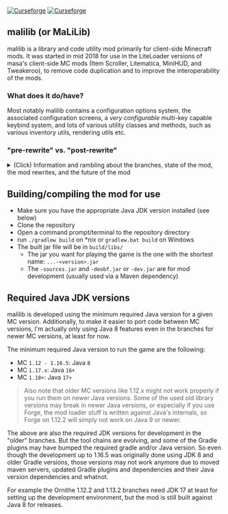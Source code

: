 [![Curseforge](http://cf.way2muchnoise.eu/full_malilib_downloads.svg)](https://www.curseforge.com/minecraft/mc-mods/malilib) [![Curseforge](http://cf.way2muchnoise.eu/versions/For%20MC_malilib_all.svg)](https://www.curseforge.com/minecraft/mc-mods/malilib)

## malilib (or MaLiLib)

malilib is a library and code utility mod primarily for client-side Minecraft mods.
It was started in mid 2018 for use in the LiteLoader versions of masa's client-side MC mods (Item Scroller, Litematica, MiniHUD, and Tweakeroo), to remove code duplication and to improve the interoperability of the mods.


### What does it do/have?

Most notably malilib contains a configuration options system, the associated configuration screens, a *very configurable* multi-key capable keybind system, and lots of various utility classes and methods, such as various inventory utils, rendering utils etc.


### "pre-rewrite" vs. "post-rewrite"

<details>
<summary>(Click) Information and rambling about the branches, state of the mod, the mod rewrites, and the future of the mod</summary>

A large rewrite and refactor and code cleanup effort started around June of 2020 in the main development branch of the mod, which was the `liteloader_1.12.2` branch.
In this rewrite basically all of the mod code has gone through various rewrites and cleanup, and also later on the mod package structure was changed from `fi.dy.masa.malilib` to just `malilib`.

The rewrite aims to make is easier to develop mods, requiring less boilerplate code, making it simpler to register things to malilib and do most of the common things, and also to make malilib a lot more flexible. The "old code" was quite frankly annoyingly hard coded and annoyingly structured in many ways. For example it was not possible to add new config option types without extending and overriding lots of the config screen stuff.

The "new code" version also partially rewrites the hotkey system such that the code that runs from hotkey presses are moved to a separate "Actions" system. This allows them to also be executed via other means, like the newly added "Action prompt" screen or the "Action execution screen" which might be better described as a customizable "Command deck" screen. Additionally there are other new systems such as the "Info Overlays" system that attempts to make it easier for multiple mods to show things on the screen as overlays, while being automatically positioned based on the other mods' overlays and things. Also there is now support for the server to request configs to be locked to a given value, or disabling running certain Actions. There are also lots of added utility and wrapper methods, basically in an attempt to hide most of the code and mapping changes between MC versions and mod loaders behind a small set of methods in malilib, making it easier for other mods to be ported between MC versions (less changed code lines just for trivial renames etc.).

As of 2023 coming to and end, the rewrite is still not entirely finished, mostly due to very little time going to working on the code in the recent months or even years due to IRL stuff. The `liteloader_1.12.2` and now also `ornithe/1.12.2` branches are quite close to being ready for first public releases of the "new code" though. There aren't many major things missing or major changes planned, but I'm still not ready to call the code "API stable" by any means, as there are still various things I'd like to clean up before the proper "stable release".

So as of late 2023, **all** of the 1.13+ branches, and also the 1.12.2 Forge branch (`pre-rewrite/forge/1.12.2`) are still based on the "old code", which was last updated from the main development code from the `liteloader_1.12.2` branch around June 2019 when it was last merged to the `rift_1.13.2` branch, and then all the Fabric branches are based on that Rift branch.


#### So what does all of this mean?!

Well, it means that at some point large code changes are coming, once the main development branch starts getting ported to the other MC versions. But the timeline for that is still completely unknown.

However there will most likely start to be mod versions based on the "new code" for the latest MC version first, as I'd really like to stop porting the old crappy code to new MC versions anymore.

And then at some point a lot later, when I finish more of my todo list (ideally after the entire todo list is finished... like that's ever going to happen...) I would then port the "final version" of the mods from 1.12.2 to all the later MC versions, in order. That will most likely only happen for the last minor version of each MC version though, so basically 1.12.2 -> 1.13.2 -> 1.14.4 -> 1.15.2 -> 1.16.5 -> 1.17.1 -> 1.18.2 -> 1.19.4 -> 1.20.? and so on. There may also be ports to other minor versions on request if some of those are still being used a lot for whatever reason.

So for other mod developers this basically means that I would not recommend putting lots of effort to supporting the quirks of the "old code" malilib. The "new code" is coming to the latest MC versions "somewhat soon" (tm).

</details>


## Building/compiling the mod for use

- Make sure you have the appropriate Java JDK version installed (see below)
- Clone the repository
- Open a command prompt/terminal to the repository directory
- run `./gradlew build` on \*nix or `gradlew.bat build` on Windows
- The built jar file will be in `build/libs/`
  - The jar you want for playing the game is the one with the shortest name: `...-<version>.jar`
  - The `-sources.jar` and `-deobf.jar` or `-dev.jar` are for mod development (usually used via a Maven dependency)


## Required Java JDK versions

malilib is developed using the minimum required Java version for a given MC version.
Additionally, to make it easier to port code between MC versions, I'm actually only using Java 8 features even in the branches for newer MC versions, at least for now.

The minimum required Java version to run the game are the following:
- MC `1.12 - 1.16.5`: Java `8`
- MC `1.17.x`: Java `16+`
- MC `1.18+`: Java `17+`

> Also note that older MC versions like 1.12.x might not work properly if you run them on newer Java versions. Some of the used old library versions may break in newer Java versions, or especially if you use Forge, the mod loader stuff is written against Java's internals, so Forge on 1.12.2 will simply not work on Java 9 or newer.

The above are also the required JDK versions for development in the "older" branches.
But the tool chains are evolving, and some of the Gradle plugins may have bumped the required gradle and/or Java version.
So even though the development up to 1.16.5 was originally done using JDK 8 and older Gradle versions, those versions may
not work anymore due to moved maven servers, updated Gradle plugins and dependencies and their Java version dependencies and whatnot.

For example the Ornithe 1.12.2 and 1.13.2 branches need JDK 17 at least for setting up the development environment,
but the mod is still built against Java 8 for releases.
